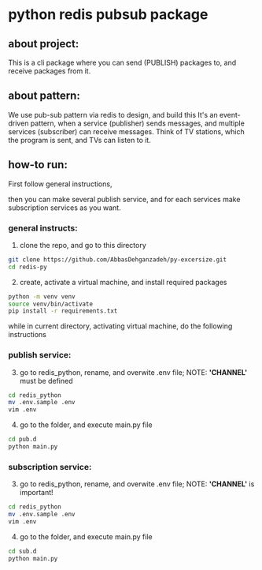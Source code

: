 # python redis pubsub package

## about project:
This is a cli package where you can send (PUBLISH) packages to, and receive packages from it.

## about pattern:
We use pub-sub pattern via redis to design, and build this
It's an event-driven pattern, when a service (publisher) sends messages, and multiple services (subscriber) can receive messages.
Think of TV stations, which the program is sent, and TVs can listen to it.

## how-to run:
First follow general instructions,

then you can make several publish service, and for each services make subscription services as you want.
### general instructs:
1. clone the repo, and go to this directory
``` bash
git clone https://github.com/AbbasDehganzadeh/py-excersize.git
cd redis-py
```
2. create, activate a virtual machine, and install required packages
``` bash
python -m venv venv
source venv/bin/activate
pip install -r requirements.txt
```
while in current directory, activating virtual machine, do the following instructions
### publish service:
3. go to redis_python, rename, and overwite .env file; NOTE: **'CHANNEL'** must be defined
``` bash
cd redis_python
mv .env.sample .env
vim .env
```
4. go to the folder, and execute main.py file
``` bash
cd pub.d
python main.py
```

### subscription service:
3. go to redis_python, rename, and overwite .env file; NOTE: **'CHANNEL'** is important!
``` bash
cd redis_python
mv .env.sample .env
vim .env
```
4. go to the folder, and execute main.py file
``` bash
cd sub.d
python main.py
```
